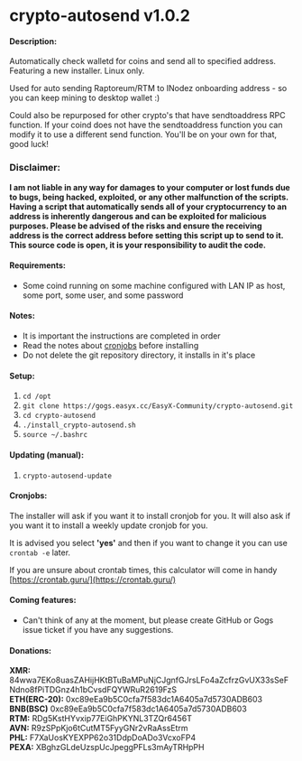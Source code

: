 # crypto-autosend v1.0.2

#### Description:
Automatically check walletd for coins and send all to specified address. Featuring a new installer. Linux only.

Used for auto sending Raptoreum/RTM to INodez onboarding address - so you can keep mining to desktop wallet :)

Could also be repurposed for other crypto's that have sendtoaddress RPC function. If your coind does not have the sendtoaddress function you can modify it to use a different send function. You'll be on your own for that, good luck!

### Disclaimer:
**I am not liable in any way for damages to your computer or lost funds due to bugs, being hacked, exploited, or any other malfunction of the scripts. Having a script that automatically sends all of your cryptocurrency to an address is inherently dangerous and can be exploited for malicious purposes. Please be advised of the risks and ensure the receiving address is the correct address before setting this script up to send to it. This source code is open, it is your responsibility to audit the code.**

#### Requirements:
- Some coind running on some machine configured with LAN IP as host, some port, some user, and some password

#### Notes:
- It is important the instructions are completed in order
- Read the notes about [cronjobs](#cronjobs) before installing
- Do not delete the git repository directory, it installs in it's place

#### Setup:
1. `cd /opt`
2. `git clone https://gogs.easyx.cc/EasyX-Community/crypto-autosend.git`
3. `cd crypto-autosend`
4. `./install_crypto-autosend.sh`
5. `source ~/.bashrc`

#### Updating (manual):
1. `crypto-autosend-update`

#### Cronjobs:
The installer will ask if you want it to install cronjob for you. It will also ask if you want it to install a weekly update cronjob for you.

It is advised you select **'yes'** and then if you want to change it you can use `crontab -e` later.

If you are unsure about crontab times, this calculator will come in handy [https://crontab.guru/](https://crontab.guru/)

#### Coming features:
- Can't think of any at the moment, but please create GitHub or Gogs issue ticket if you have any suggestions.


#### Donations:
**XMR:** 84wwa7EKo8uasZAHijHKtBTuBaMPuNjCJgnfGJrsLFo4aZcfrzGvUX33sSeFNdno8fPiTDGnz4h1bCvsdFQYWRuR2619FzS <br />
**ETH(ERC-20):** 0xc89eEa9b5C0cfa7f583dc1A6405a7d5730ADB603 <br />
**BNB(BSC)** 0xc89eEa9b5C0cfa7f583dc1A6405a7d5730ADB603 <br />
**RTM:** RDg5KstHYvxip77EiGhPKYNL3TZQr6456T <br />
**AVN:** R9zSPpKjo6tCutMT5FyyGNr2vRaAssEtrm <br />
**PHL:** F7XaUosKYEXPP62o31DdpDoADo3VcxoFP4 <br />
**PEXA:** XBghzGLdeUzspUcJpeggPFLs3mAyTRHpPH <br />
